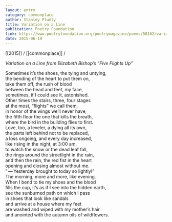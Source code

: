 ```yaml
---
layout: entry
category: commonplace
author: Stanley Plumly
title: Variation on a Line
publication: Poetry Foundation
link: https://www.poetryfoundation.org/poetrymagazine/poems/58162/variation-on-a-line-from-elizabeth-bishops-five-flights-up
date: 2015-06-19
---
```


[[2015]] / [[commonplace]] / 

*Variation on a Line from Elizabeth Bishop’s “Five Flights Up”*

Sometimes it’s the shoes, the tying and untying,
<br>the bending of the heart to put them on,
<br>take them off, the rush of blood
<br>between the head and feet, my face,
<br>sometimes, if I could see it, astonished.
<br>Other times the stairs, three, four stages
<br>at the most, “flights” we call them,
<br>in honor of the wings we’ll never have,
<br>the fifth floor the one that kills the breath,
<br>where the bird in the building flies to first.
<br>Love, too, a leveler, a dying all its own,
<br>the parts left behind not to be replaced,
<br>a loss ongoing, and every day increased,
<br>like rising in the night, at 3:00 am,
<br>to watch the snow or the dead leaf fall,
<br>the rings around the streetlight in the rain,
<br>and then the rain, the red fist in the heart
<br>opening and closing almost without me.
<br>“ — Yesterday brought to today so lightly!”
<br>The morning, more and more, like evening.
<br>When I bend to tie my shoes and the blood
<br>fills the cup, it’s as if I see into the hidden earth,
<br>see the sunburned path on which I pass
<br>in shoes that look like sandals
<br>and arrive at a house where my feet
<br>are washed and wiped with my mother’s hair
<br>and anointed with the autumn oils of wildflowers.

